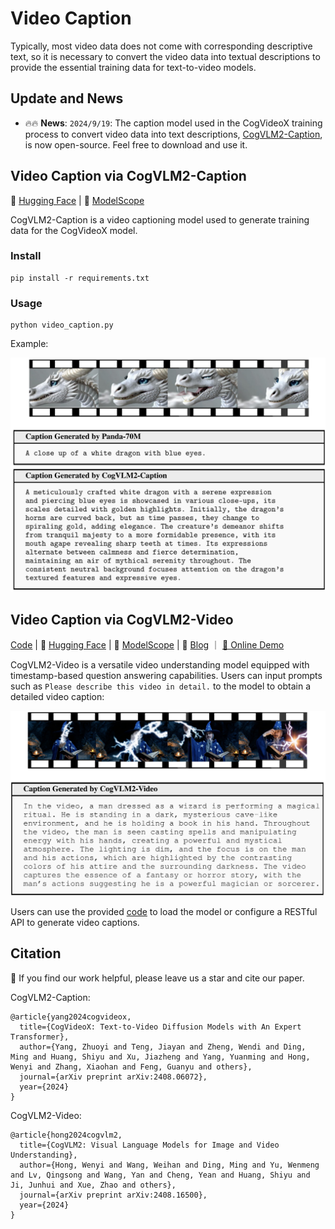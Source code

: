 # Video Caption

Typically, most video data does not come with corresponding descriptive text, so it is necessary to convert the video
data into textual descriptions to provide the essential training data for text-to-video models.

## Update and News
- 🔥🔥 **News**: ```2024/9/19```: The caption model used in the CogVideoX training process to convert video data into text
  descriptions, [CogVLM2-Caption](https://huggingface.co/THUDM/cogvlm2-llama3-caption), is now open-source. Feel
  free to download and use it.


## Video Caption via CogVLM2-Caption

🤗 [Hugging Face](https://huggingface.co/THUDM/cogvlm2-llama3-caption) | 🤖 [ModelScope](https://modelscope.cn/models/ZhipuAI/cogvlm2-llama3-caption/) 

CogVLM2-Caption is a video captioning model used to generate training data for the CogVideoX model.

### Install
```shell
pip install -r requirements.txt
```

### Usage

```shell
python video_caption.py
```

Example:
<div align="center">
    <img width="600px" height="auto" src="./assests/CogVLM2-Caption-example.png">
</div>

## Video Caption via CogVLM2-Video

[Code](https://github.com/THUDM/CogVLM2/tree/main/video_demo) | 🤗 [Hugging Face](https://huggingface.co/THUDM/cogvlm2-video-llama3-chat) | 🤖 [ModelScope](https://modelscope.cn/models/ZhipuAI/cogvlm2-video-llama3-chat) | 📑 [Blog](https://cogvlm2-video.github.io/) ｜ [💬 Online Demo](http://cogvlm2-online.cogviewai.cn:7868/)

CogVLM2-Video is a versatile video understanding model equipped with timestamp-based question answering capabilities.
Users can input prompts such as `Please describe this video in detail.` to the model to obtain a detailed video caption:
<div align="center">
    <a href="https://cogvlm2-video.github.io/"><img width="600px" height="auto" src="./assests/cogvlm2-video-example.png"></a>
</div>

Users can use the provided [code](https://github.com/THUDM/CogVLM2/tree/main/video_demo) to load the model or configure a RESTful API to generate video captions.

## Citation

🌟 If you find our work helpful, please leave us a star and cite our paper.

CogVLM2-Caption:
```
@article{yang2024cogvideox,
  title={CogVideoX: Text-to-Video Diffusion Models with An Expert Transformer},
  author={Yang, Zhuoyi and Teng, Jiayan and Zheng, Wendi and Ding, Ming and Huang, Shiyu and Xu, Jiazheng and Yang, Yuanming and Hong, Wenyi and Zhang, Xiaohan and Feng, Guanyu and others},
  journal={arXiv preprint arXiv:2408.06072},
  year={2024}
}
```
CogVLM2-Video:
```
@article{hong2024cogvlm2,
  title={CogVLM2: Visual Language Models for Image and Video Understanding},
  author={Hong, Wenyi and Wang, Weihan and Ding, Ming and Yu, Wenmeng and Lv, Qingsong and Wang, Yan and Cheng, Yean and Huang, Shiyu and Ji, Junhui and Xue, Zhao and others},
  journal={arXiv preprint arXiv:2408.16500},
  year={2024}
}
```